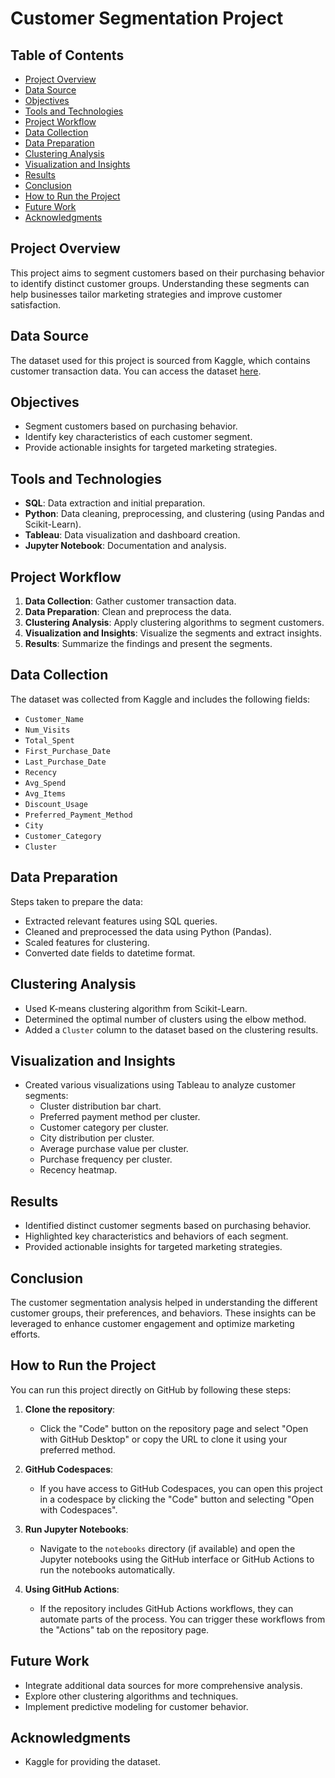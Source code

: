 # Customer Segmentation Project

## Table of Contents
- [Project Overview](#project-overview)
- [Data Source](#data-source)
- [Objectives](#objectives)
- [Tools and Technologies](#tools-and-technologies)
- [Project Workflow](#project-workflow)
- [Data Collection](#data-collection)
- [Data Preparation](#data-preparation)
- [Clustering Analysis](#clustering-analysis)
- [Visualization and Insights](#visualization-and-insights)
- [Results](#results)
- [Conclusion](#conclusion)
- [How to Run the Project](#how-to-run-the-project)
- [Future Work](#future-work)
- [Acknowledgments](#acknowledgments)

## Project Overview
This project aims to segment customers based on their purchasing behavior to identify distinct customer groups. Understanding these segments can help businesses tailor marketing strategies and improve customer satisfaction.

## Data Source
The dataset used for this project is sourced from Kaggle, which contains customer transaction data. You can access the dataset [here](https://www.kaggle.com/datasets/prasad22/retail-transactions-dataset).

## Objectives
- Segment customers based on purchasing behavior.
- Identify key characteristics of each customer segment.
- Provide actionable insights for targeted marketing strategies.

## Tools and Technologies
- **SQL**: Data extraction and initial preparation.
- **Python**: Data cleaning, preprocessing, and clustering (using Pandas and Scikit-Learn).
- **Tableau**: Data visualization and dashboard creation.
- **Jupyter Notebook**: Documentation and analysis.

## Project Workflow
1. **Data Collection**: Gather customer transaction data.
2. **Data Preparation**: Clean and preprocess the data.
3. **Clustering Analysis**: Apply clustering algorithms to segment customers.
4. **Visualization and Insights**: Visualize the segments and extract insights.
5. **Results**: Summarize the findings and present the segments.

## Data Collection
The dataset was collected from Kaggle and includes the following fields:
- `Customer_Name`
- `Num_Visits`
- `Total_Spent`
- `First_Purchase_Date`
- `Last_Purchase_Date`
- `Recency`
- `Avg_Spend`
- `Avg_Items`
- `Discount_Usage`
- `Preferred_Payment_Method`
- `City`
- `Customer_Category`
- `Cluster`

## Data Preparation
Steps taken to prepare the data:
- Extracted relevant features using SQL queries.
- Cleaned and preprocessed the data using Python (Pandas).
- Scaled features for clustering.
- Converted date fields to datetime format.

## Clustering Analysis
- Used K-means clustering algorithm from Scikit-Learn.
- Determined the optimal number of clusters using the elbow method.
- Added a `Cluster` column to the dataset based on the clustering results.

## Visualization and Insights
- Created various visualizations using Tableau to analyze customer segments:
  - Cluster distribution bar chart.
  - Preferred payment method per cluster.
  - Customer category per cluster.
  - City distribution per cluster.
  - Average purchase value per cluster.
  - Purchase frequency per cluster.
  - Recency heatmap.

## Results
- Identified distinct customer segments based on purchasing behavior.
- Highlighted key characteristics and behaviors of each segment.
- Provided actionable insights for targeted marketing strategies.

## Conclusion
The customer segmentation analysis helped in understanding the different customer groups, their preferences, and behaviors. These insights can be leveraged to enhance customer engagement and optimize marketing efforts.

## How to Run the Project
You can run this project directly on GitHub by following these steps:

1. **Clone the repository**:
   - Click the "Code" button on the repository page and select "Open with GitHub Desktop" or copy the URL to clone it using your preferred method.

2. **GitHub Codespaces**:
   - If you have access to GitHub Codespaces, you can open this project in a codespace by clicking the "Code" button and selecting "Open with Codespaces".

3. **Run Jupyter Notebooks**:
   - Navigate to the `notebooks` directory (if available) and open the Jupyter notebooks using the GitHub interface or GitHub Actions to run the notebooks automatically.

4. **Using GitHub Actions**:
   - If the repository includes GitHub Actions workflows, they can automate parts of the process. You can trigger these workflows from the "Actions" tab on the repository page.

## Future Work
- Integrate additional data sources for more comprehensive analysis.
- Explore other clustering algorithms and techniques.
- Implement predictive modeling for customer behavior.

## Acknowledgments
- Kaggle for providing the dataset.

